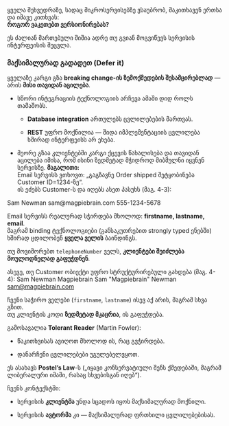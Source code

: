 ყველა შეხვედრაზე, სადაც მიკროსერვისებზე ვსაუბრობ, მაკითხავენ ერთსა და იმავე კითხვას:  
**როგორ ვაკეთებთ ვერსიონირებას?**

ეს ძალიან მართებული შიშია  ადრე თუ გვიან მოგვიწევს სერვისის ინტერფეისის შეცვლა.

### მაქსიმალურად გადადეთ (Defer it)

ყველაზე კარგი გზა **breaking change-ის ზემოქმედების შესამცირებლად** — არის **მისი თავიდან აცილება**.

- სწორი ინტეგრაციის ტექნოლოგიის არჩევა ამაში დიდ როლს თამაშობს.
    
    - **Database integration** ართულებს ცვლილებების მართვას.
        
    - **REST** უფრო მოქნილია — შიდა იმპლემენტაციის ცვლილება ხშირად ინტერფეისს არ ეხება.
        
- მეორე გზაა კლიენტებში კარგი ქცევის წახალისება და თავიდან აცილება იმისა, რომ ისინი ზედმეტად მჭიდროდ მიბმულნი იყვნენ სერვისზე.
**მაგალითი:**  
Email სერვისს ვთხოვთ: „გაგზავნე Order shipped შეტყობინება Customer ID=1234-ზე“.  
ის ეძებს Customer-ს და იღებს ასეთ პასუხს (მაგ. 4-3):

<customer>
  <firstname>Sam</firstname>
  <lastname>Newman</lastname>
  <email>sam@magpiebrain.com</email>
  <telephoneNumber>555-1234-5678</telephoneNumber>
</customer>


Email სერვისს რეალურად სჭირდება მხოლოდ: **firstname, lastname, email**.  
მაგრამ binding ტექნოლოგიები (განსაკუთრებით strongly typed ენებში) ხშირად ცდილობენ **ყველა ველის** ბაინდინგს.

თუ მოვიშორებთ `telephoneNumber` ველს, **კლიენტები შეიძლება მოულოდნელად გაფუჭდნენ**.

ასევე, თუ Customer ობიექტი უფრო სტრუქტურირებული გახდება (მაგ. 4-4):
<customer>
  <naming>
    <firstname>Sam</firstname>
    <lastname>Newman</lastname>
    <nickname>Magpiebrain</nickname>
    <fullname>Sam "Magpiebrain" Newman</fullname>
  </naming>
  <email>sam@magpiebrain.com</email>
</customer>

ჩვენი საჭირო ველები (`firstname`, `lastname`) ისევ აქ არის, მაგრამ სხვა გზით.  
თუ კლიენტის კოდი **ზედმეტად მკაცრია**, ის გაფუჭდება.

გამოსავალია **Tolerant Reader** (Martin Fowler):

- წაკითხვისას ავიღოთ მხოლოდ ის, რაც გვჭირდება.
    
- დანარჩენი ცვლილებები უგულებელვყოთ.
    

ეს ასახავს **Postel’s Law**-ს („იყავი კონსერვატიული შენს ქმედებაში, მაგრამ ლიბერალური იმაში, რასაც სხვებისგან იღებ“).

ჩვენს კონტექსტში:

- სერვისის **კლიენტმა** უნდა სცადოს იყოს მაქსიმალურად მოქნილი.
    
- სერვისის **ავტორმა** კი — მაქსიმალურად ფრთხილი ცვლილებებისას.